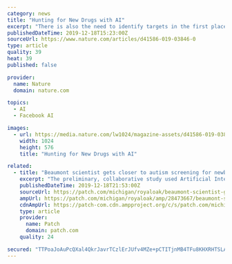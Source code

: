 ```yaml
---
category: news
title: "Hunting for New Drugs with AI"
excerpt: "There is also the need to identify targets in the first place. To spot proteins that might have roles in diseases, biopharma company Berg applies AI to sift through information derived from human tissue samples. This approach aims to solve two problems that hang over most research into drug targets, according to Berg’s CEO Niven R."
publishedDateTime: 2019-12-18T15:23:00Z
sourceUrl: https://www.nature.com/articles/d41586-019-03846-0
type: article
quality: 39
heat: 39
published: false

provider:
  name: Nature
  domain: nature.com

topics:
  - AI
  - Facebook AI

images:
  - url: https://media.nature.com/lw1024/magazine-assets/d41586-019-03846-0/d41586-019-03846-0_17506726.jpg
    width: 1024
    height: 576
    title: "Hunting for New Drugs with AI"

related:
  - title: "Beaumont scientist gets closer to autism screening for newborns"
    excerpt: "The preliminary, collaborative study used Artificial Intelligence, a computer-based technology which scans a map of the ... \"We are always looking for new ways to make a difference in the lives of our patients,\" Dr. Warner said. \"Getting them into therapy early on is a proven way to make their path, and that of their families, easier and ..."
    publishedDateTime: 2019-12-18T21:53:00Z
    sourceUrl: https://patch.com/michigan/royaloak/beaumont-scientist-gets-closer-autism-screening-newborns
    ampUrl: https://patch.com/michigan/royaloak/amp/28473667/beaumont-scientist-gets-closer-autism-screening-newborns
    cdnAmpUrl: https://patch-com.cdn.ampproject.org/c/s/patch.com/michigan/royaloak/amp/28473667/beaumont-scientist-gets-closer-autism-screening-newborns
    type: article
    provider:
      name: Patch
      domain: patch.com
    quality: 24

secured: "TTPoaJoAuPcQXal4QkrJavrTCzlErJUfv4MZe+pCTITjnMB4TFu8KHXRHTSLAITjLX6KnzVzPjc9Glto801GQ2oGsxap/N7cBduNDtoZHJyww5jImXnfwOJ9nrKC9S51kZ1h7BVD7AHo+4oiXKxbNwWOzYYtEnCYIqXcTs5MNVXroeTtl86Zv1Gp7OcjsZDN11OCKNnT3aA5zg9JafdRX+G/eJ2LJE/Tjqv+ldQwvOsTWdthZb0YKhx/fwO2vnkoCwaVt491Z3p1OTi2ZrESeg==;XW6ancm5MSPAOrk7kq1/aQ=="
---
```


